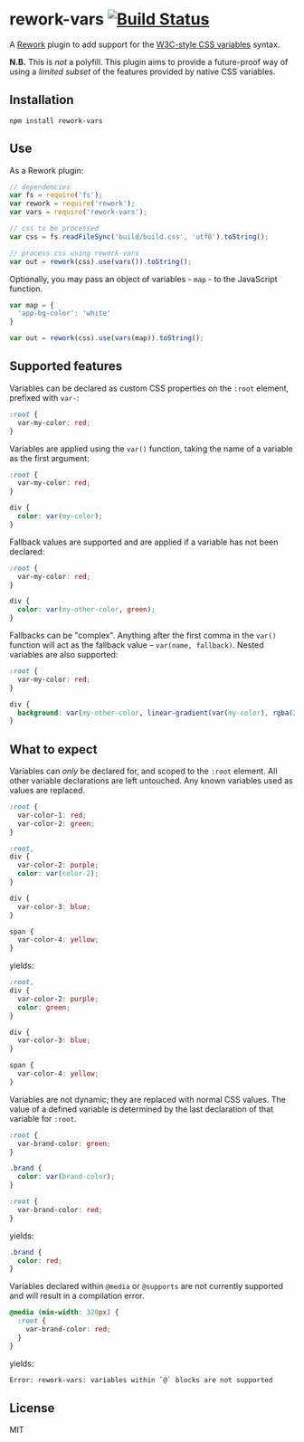 # rework-vars [![Build Status](https://travis-ci.org/visionmedia/rework-vars.png)](https://travis-ci.org/visionmedia/rework-vars)

A [Rework](https://github.com/visionmedia/rework) plugin to add support for the
[W3C-style CSS variables](http://www.w3.org/TR/css-variables/) syntax.

**N.B.** This is _not_ a polyfill. This plugin aims to provide a future-proof
way of using a _limited subset_ of the features provided by native CSS variables.

## Installation

```
npm install rework-vars
```

## Use

As a Rework plugin:

```js
// dependencies
var fs = require('fs');
var rework = require('rework');
var vars = require('rework-vars');

// css to be processed
var css = fs.readFileSync('build/build.css', 'utf8').toString();

// process css using rework-vars
var out = rework(css).use(vars()).toString();
```

Optionally, you may pass an object of variables - `map` - to the JavaScript
function.

```js
var map = {
  'app-bg-color': 'white'
}

var out = rework(css).use(vars(map)).toString();
```

## Supported features

Variables can be declared as custom CSS properties on the `:root` element,
prefixed with `var-`:

```css
:root {
  var-my-color: red;
}
```

Variables are applied using the `var()` function, taking the name of a variable
as the first argument:

```css
:root {
  var-my-color: red;
}

div {
  color: var(my-color);
}
```

Fallback values are supported and are applied if a variable has not been
declared:

```css
:root {
  var-my-color: red;
}

div {
  color: var(my-other-color, green);
}
```

Fallbacks can be "complex". Anything after the first comma in the `var()`
function will act as the fallback value – `var(name, fallback)`. Nested
variables are also supported:

```css
:root {
  var-my-color: red;
}

div {
  background: var(my-other-color, linear-gradient(var(my-color), rgba(255,0,0,0.5)));
}
```

## What to expect

Variables can _only_ be declared for, and scoped to the `:root` element. All
other variable declarations are left untouched. Any known variables used as
values are replaced.

```css
:root {
  var-color-1: red;
  var-color-2: green;
}

:root,
div {
  var-color-2: purple;
  color: var(color-2);
}

div {
  var-color-3: blue;
}

span {
  var-color-4: yellow;
}
```

yields:

```css
:root,
div {
  var-color-2: purple;
  color: green;
}

div {
  var-color-3: blue;
}

span {
  var-color-4: yellow;
}
```

Variables are not dynamic; they are replaced with normal CSS values. The value
of a defined variable is determined by the last declaration of that variable
for `:root`.

```css
:root {
  var-brand-color: green;
}

.brand {
  color: var(brand-color);
}

:root {
  var-brand-color: red;
}
```

yields:

```css
.brand {
  color: red;
}
```

Variables declared within `@media` or `@supports` are not currently supported
and will result in a compilation error.

```css
@media (min-width: 320px) {
  :root {
    var-brand-color: red;
  }
}
```

yields:

```bash
Error: rework-vars: variables within `@` blocks are not supported
```

## License

MIT
